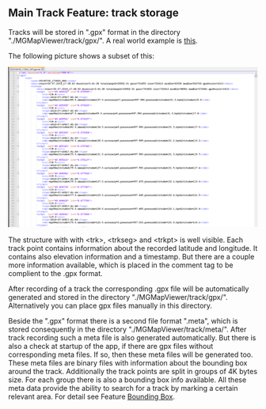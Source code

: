 ## Main Track Feature: track storage

Tracks will be stored in ".gpx" format in the directory "./MGMapViewer/track/gpx/". 
A real world example is [this](./20200324_102303_GPS.gpx). 

The following picture shows a subset of this:

<img src="./gpx_example.png" width="1200" />

The structure with with 
\<trk>, \<trkseg> and \<trkpt> is well visible. Each track point contains information about the
recorded latitude and longitude. It contains also elevation information and a timestamp.
But there are a couple more information available, which is placed in the comment tag to
be complient to the .gpx format.

After recording of a track the corresponding .gpx file will be automatically generated and stored 
in the directory "./MGMapViewer/track/gpx/". Alternatively you can place gpx files manually in this
directory.


Beside the ".gpx" format there is a second file format ".meta", which is stored consequently in the
directory "./MGMapViewer/track/meta/". After track recording such a meta file is also generated 
automatically. But there is also a check at startup of the app, if there are gpx files without 
corresponding meta files. If so, then these meta files will be generated too.
These meta files are binary files with information about the bounding box around the track.
Additionally the track points are split in groups of 4K bytes size. For each group there is also
a bounding box info available. All these meta data provide the ability to search for a track by
marking a certain relevant area. For detail see Feature [Bounding Box](../BoundingBox/boundingbox.md).



